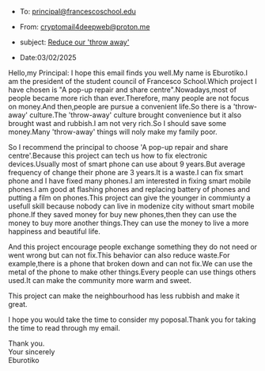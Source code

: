 - To: principal@francescoschool.edu
- From: cryptomail4deepweb@proton.me

- subject: <u>Reduce our 'throw away'</u>

- Date:03/02/2025

Hello,my Principal:
I hope this email finds you well.My name is Eburotiko.I am the president of the student council of Francesco School.Which project I have chosen is "A pop-up repair and share centre".Nowadays,most of people became more rich than ever.Therefore, many people are not focus on money.And then,people are pursue a convenient life.So there is a 'throw-away' culture.The 'throw-away' culture brought convenience but it also brought wast and rubbish.I am not very rich.So I should save some money.Many 'throw-away' things will noly make my family poor.


So I recommend the principal to choose 'A pop-up repair and share centre'.Because this project can tech us how to fix electronic devices.Usually most of smart phone can use about 9 years.But average frequency of change their phone are 3 years.It is a waste.I can fix smart phone and I have fixed many phones.I am interested in fixing smart mobile phones.I am good at flashing phones and replacing battery of phones and putting a film on phones.This project can give the younger in commiunty a usefull skill because nobody can live in modenize city without smart mobile phone.If they saved money for buy new phones,then they can use the money to buy more another things.They can use the money to live a more happiness and beautiful life. 


And this project encourage people exchange something they do not need or went wrong but can not fix.This behavior can also reduce waste.For example,there is a phone that broken down and can not fix.We can use the metal of the phone to make other things.Every people can use things others used.It can make the community more warm and sweet.


This project can make the neighbourhood has less rubbish and make it great.


I hope you would take the time to consider my poposal.Thank you for taking the time to read through my email.

Thank you.<br>Your sincerely<br>Eburotiko<br>
